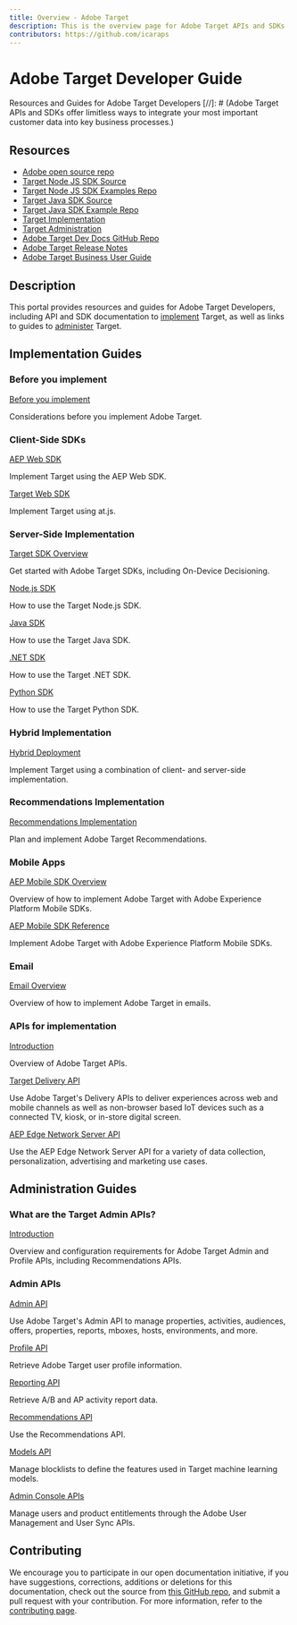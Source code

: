```yaml
---
title: Overview - Adobe Target
description: This is the overview page for Adobe Target APIs and SDKs
contributors: https://github.com/icaraps
---
```


<Hero slots="heading, text"/>

# Adobe Target Developer Guide

Resources and Guides for Adobe Target Developers
[//]: # (Adobe Target APIs and SDKs offer limitless ways to integrate your most important customer data into key business processes.)

<Resources slots="heading, links"/>

## Resources

* [Adobe open source repo](https://github.com/adobe)
* [Target Node JS SDK Source](https://github.com/adobe/target-nodejs-sdk)
* [Target Node JS SDK Examples Repo](https://github.com/adobe/target-nodejs-sdk-samples)
* [Target Java SDK Source](https://github.com/adobe/target-java-sdk)
* [Target Java SDK Example Repo](https://github.com/adobe/target-java-sdk-samples)
* [Target Implementation](./before-implement/)
* [Target Administration](./before-administer/)
* [Adobe Target Dev Docs GitHub Repo](https://github.com/AdobeDocs/target-developers)
* [Adobe Target Release Notes](https://experienceleague.adobe.com/docs/target/using/release-notes/release-notes.html)
* [Adobe Target Business User Guide](https://experienceleague.adobe.com/docs/target/using/target-home.html)

## Description

This portal provides resources and guides for Adobe Target Developers, including API and SDK documentation to [implement](#implementation-guides) Target, as well as links to guides to [administer](#administration-guides) Target.

## Implementation Guides

<DiscoverBlock slots="heading, link, text"/>

### Before you implement

[Before you implement](before-implement/)

Considerations before you implement Adobe Target.

<DiscoverBlock slots="heading, link, text"/>

### Client-Side SDKs

[AEP Web SDK](https://experienceleague.adobe.com/docs/experience-platform/edge/personalization/adobe-target/target-overview.html)

Implement Target using the AEP Web SDK.

<DiscoverBlock slots="link, text"/>

[Target Web SDK](implement/client-side/)

Implement Target using at.js.

<DiscoverBlock slots="heading, link, text"/>

### Server-Side Implementation

[Target SDK Overview](implement/server-side/)

Get started with Adobe Target SDKs, including On-Device Decisioning.

<DiscoverBlock slots="link, text"/>

[Node.js SDK](implement/server-side/node-js/)

How to use the Target Node.js SDK.

<DiscoverBlock slots= "link, text"/>

[Java SDK](implement/server-side/java/)

How to use the Target Java SDK.

<DiscoverBlock slots="link, text"/>

[.NET SDK](implement/server-side/net/)

How to use the Target .NET SDK.

<DiscoverBlock slots="link, text"/>

[Python SDK](implement/server-side/python/)

How to use the Target Python SDK.

<DiscoverBlock slots= "heading, link, text"/>

### Hybrid Implementation

[Hybrid Deployment](implement/hybrid/)

Implement Target using a combination of client- and server-side implementation.

<DiscoverBlock slots= "heading, link, text"/>

### Recommendations Implementation

[Recommendations Implementation](implement/recommendations/)

Plan and implement Adobe Target Recommendations.

<DiscoverBlock slots="heading, link, text"/>

### Mobile Apps

[AEP Mobile SDK Overview](implement/mobile/)

Overview of how to implement Adobe Target with Adobe Experience Platform Mobile SDKs.

<DiscoverBlock slots= "link, text"/>

[AEP Mobile SDK Reference](https://developer.adobe.com/client-sdks/documentation/)

Implement Adobe Target with Adobe Experience Platform Mobile SDKs.

<DiscoverBlock slots="heading, link, text"/>

### Email

[Email Overview](implement/email/)

Overview of how to implement Adobe Target in emails.

<DiscoverBlock slots="heading, link, text"/>

### APIs for implementation

[Introduction](before-administer/)

Overview of Adobe Target APIs.

<DiscoverBlock slots="link, text"/>

[Target Delivery API](implement/delivery-api/)

Use Adobe Target's Delivery APIs to deliver experiences across web and mobile channels as well as non-browser based IoT devices such as a connected TV, kiosk, or in-store digital screen.

<DiscoverBlock slots="link, text"/>

[AEP Edge Network Server API](https://experienceleague.adobe.com/docs/experience-platform/edge-network-server-api/overview.html)

Use the AEP Edge Network Server API for a variety of data collection, personalization, advertising and marketing use cases.

## Administration Guides

<DiscoverBlock slots="heading, link, text"/>

### What are the Target Admin APIs?

[Introduction](before-administer/)

Overview and configuration requirements for Adobe Target Admin and Profile APIs, including Recommendations APIs.

<DiscoverBlock slots="heading, link, text"/>

### Admin APIs

[Admin API](administer/admin-api/)

Use Adobe Target's Admin API to manage properties, activities, audiences, offers, properties, reports, mboxes, hosts, environments, and more.

<DiscoverBlock slots="link, text"/>

[Profile API](https://developers.adobetarget.com/api/#profiles)

Retrieve Adobe Target user profile information.

<DiscoverBlock slots="link, text"/>

[Reporting API](/administer/admin-api/#tag/Reports)

Retrieve A/B and AP activity report data.

<DiscoverBlock slots="link, text"/>

[Recommendations API](http://developers.adobetarget.com/api/recommendations/)

Use the Recommendations API.

<DiscoverBlock slots="link, text"/>

[Models API](administer/models-api/)

Manage blocklists to define the features used in Target machine learning models.

<DiscoverBlock slots="link, text"/>

[Admin Console APIs](https://developer.adobe.com/umapi/)

Manage users and product entitlements through the Adobe User Management and User Sync APIs.

## Contributing

We encourage you to participate in our open documentation initiative, if you have suggestions, corrections, additions
or deletions for this documentation, check out the source from [this GitHub repo](https://github.com/adobe/gatsby-theme-spectrum-example), and submit a pull
request with your contribution. For more information, refer to the [contributing page](support/contribute/).
